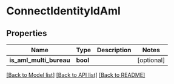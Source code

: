 # ConnectIdentityIdAml

## Properties
Name | Type | Description | Notes
------------ | ------------- | ------------- | -------------
**is_aml_multi_bureau** | **bool** |  | [optional] 

[[Back to Model list]](../README.md#documentation-for-models) [[Back to API list]](../README.md#documentation-for-api-endpoints) [[Back to README]](../README.md)

